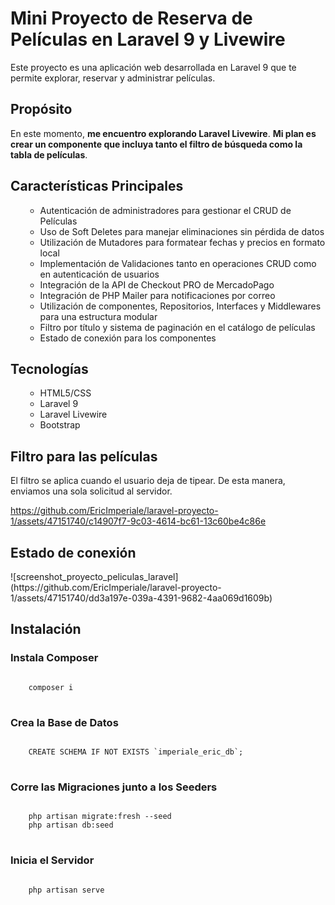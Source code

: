 <h1>Mini Proyecto de Reserva de Películas en Laravel 9 y Livewire</h1>
<p>Este proyecto es una aplicación web desarrollada en Laravel 9 que te permite explorar, reservar y administrar películas.</p>

<h2>Propósito</h2> 
<p>En este momento, <b>me encuentro explorando Laravel Livewire</b>. <b>Mi plan es crear un componente que incluya tanto el filtro de búsqueda como la tabla de películas</b>.</p>

<h2>Características Principales</h2>
<ul>
    <ul>
      <li>Autenticación de administradores para gestionar el CRUD de Películas</li>
      <li>Uso de Soft Deletes para manejar eliminaciones sin pérdida de datos</li>
      <li>Utilización de Mutadores para formatear fechas y precios en formato local</li>
      <li>Implementación de Validaciones tanto en operaciones CRUD como en autenticación de usuarios</li>
      <li>Integración de la API de Checkout PRO de MercadoPago</li>
      <li>Integración de PHP Mailer para notificaciones por correo</li>
      <li>Utilización de componentes, Repositorios, Interfaces y Middlewares para una estructura modular</li>
      <li>Filtro por título y sistema de paginación en el catálogo de películas</li>
      <li>Estado de conexión para los componentes</li>
    </ul>
</ul>

<h2>Tecnologías</h2>
<ul>
    <ul>
      <li>HTML5/CSS</li>
      <li>Laravel 9</li>
      <li>Laravel Livewire</li>
      <li>Bootstrap</li>
    </ul>
</ul>

<h2>Filtro para las películas</h2>
<p>El filtro se aplica cuando el usuario deja de tipear. De esta manera, enviamos una sola solicitud al servidor.</p>



https://github.com/EricImperiale/laravel-proyecto-1/assets/47151740/c14907f7-9c03-4614-bc61-13c60be4c86e


<h2>Estado de conexión</h2>
![screenshot_proyecto_peliculas_laravel](https://github.com/EricImperiale/laravel-proyecto-1/assets/47151740/dd3a197e-039a-4391-9682-4aa069d1609b)


<h2>Instalación</h2>
<h3>Instala Composer</h3>
<pre>
<code>
    composer i
</code>
</pre>

<h3>Crea la Base de Datos</h3>
<pre>
<code>
    CREATE SCHEMA IF NOT EXISTS `imperiale_eric_db`;
</code>
</pre>

<h3>Corre las Migraciones junto a los Seeders</h3>
<pre>
<code>
    php artisan migrate:fresh --seed
    php artisan db:seed
</code>
</pre>

<h3>Inicia el Servidor</h3>
<pre>
<code>
    php artisan serve
</code>
</pre>

